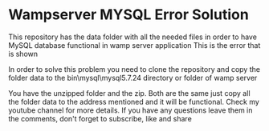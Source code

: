 # Wampserver MYSQL Error Solution
This repository has the data folder with all the needed files in order to have MySQL database functional in wamp server application
This is the error that is shown



In order to solve this problem you need to clone the repository and copy the folder data to the bin\mysql\mysql5.7.24 directory or folder of wamp server

You have the unzipped folder and the zip. Both are the same just copy all the folder data to the address mentioned and it will be functional. 
Check my youtube channel for more details. If you have any questions leave them in the comments, don't forget to subscribe, like and share
